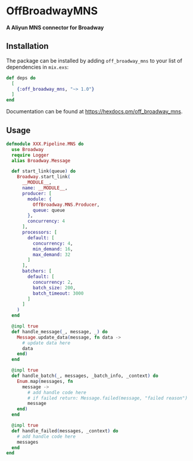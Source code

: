 # OffBroadwayMNS

**A Aliyun MNS connector for Broadway**

## Installation

The package can be installed by adding `off_broadway_mns` to your list of dependencies in `mix.exs`:

```elixir
def deps do
  [
    {:off_broadway_mns, "~> 1.0"}
  ]
end
```

Documentation can be found at <https://hexdocs.pm/off_broadway_mns>.

## Usage

```elixir
defmodule XXX.Pipeline.MNS do
  use Broadway
  require Logger
  alias Broadway.Message

  def start_link(queue) do
    Broadway.start_link(
      __MODULE__,
      name: __MODULE__,
      producer: [
        module: {
          OffBroadway.MNS.Producer,
          queue: queue
        },
        concurrency: 4
      ],
      processors: [
        default: [
          concurrency: 4,
          min_demand: 16,
          max_demand: 32
        ]
      ],
      batchers: [
        default: [
          concurrency: 2,
          batch_size: 200,
          batch_timeout: 3000
        ]
      ]
    )
  end

  @impl true
  def handle_message(_, message, _) do
    Message.update_data(message, fn data ->
      # update data here
      data
    end)
  end

  @impl true
  def handle_batch(_, messages, _batch_info, _context) do
    Enum.map(messages, fn
      message ->
        # add handle code here
        # if failed return: Message.failed(message, "failed reason")
        message
    end)
  end

  @impl true
  def handle_failed(messages, _context) do
    # add handle code here
    messages
  end
end
```